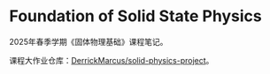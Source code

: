 # Foundation of Solid State Physics

2025年春季学期《固体物理基础》课程笔记。

课程大作业仓库：[DerrickMarcus/solid-physics-project](https://github.com/DerrickMarcus/solid-physics-project)。
